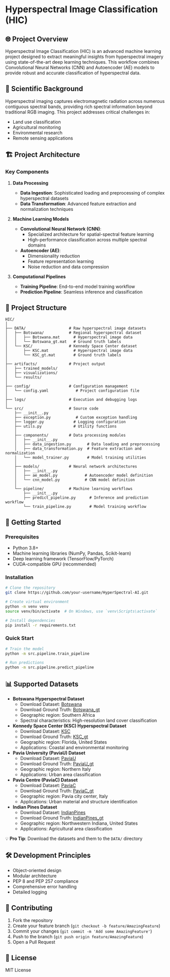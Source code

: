# Hyperspectral Image Classification (HIC)

## 🌐 Project Overview

Hyperspectral Image Classification (HIC) is an advanced machine learning project designed to extract meaningful insights from hyperspectral imagery using state-of-the-art deep learning techniques. This workflow combines Convolutional Neural Networks (CNN) and Autoencoder (AE) models to provide robust and accurate classification of hyperspectral data.

## 🔬 Scientific Background

Hyperspectral imaging captures electromagnetic radiation across numerous contiguous spectral bands, providing rich spectral information beyond traditional RGB imaging. This project addresses critical challenges in:
- Land use classification
- Agricultural monitoring
- Environmental research
- Remote sensing applications

## 🏗️ Project Architecture

### Key Components
1. **Data Processing**
   - **Data Ingestion**: Sophisticated loading and preprocessing of complex hyperspectral datasets
   - **Data Transformation**: Advanced feature extraction and normalization techniques

2. **Machine Learning Models**
   - **Convolutional Neural Network (CNN)**: 
     - Specialized architecture for spatial-spectral feature learning
     - High-performance classification across multiple spectral domains
   - **Autoencoder (AE)**:
     - Dimensionality reduction
     - Feature representation learning
     - Noise reduction and data compression

3. **Computational Pipelines**
   - **Training Pipeline**: End-to-end model training workflow
   - **Prediction Pipeline**: Seamless inference and classification

## 📂 Project Structure

```
HIC/
│
├── DATA/                   # Raw hyperspectral image datasets
│   ├── Botswana/           # Regional hyperspectral dataset
│   │   ├── Botswana.mat      # Hyperspectral image data
│   │   └── Botswana_gt.mat   # Ground truth labels
│   └── KSC/                # Kennedy Space Center dataset
│       ├── KSC.mat           # Hyperspectral image data
│       └── KSC_gt.mat        # Ground truth labels
│
├── artifacts/              # Project output
│   ├── trained_models/         
│   ├── visualizations/        
│   └── results/
│
├── config/                 # Configuration management
│   └── config.yaml            # Project configuration file
│
├── logs/                   # Execution and debugging logs
│
└── src/                    # Source code
    ├── __init__.py
    ├── exception.py           # Custom exception handling
    ├── logger.py             # Logging configuration
    ├── utils.py              # Utility functions
    │
    ├── components/         # Data processing modules
    │   ├── __init__.py
    │   ├── data_ingestion.py       # Data loading and preprocessing
    │   ├── data_transformation.py  # Feature extraction and normalization
    │   └── model_trainer.py        # Model training utilities
    │
    ├── models/             # Neural network architectures
    │   ├── __init__.py
    │   ├── ae_model.py            # Autoencoder model definition
    │   └── cnn_model.py           # CNN model definition
    │
    └── pipeline/           # Machine learning workflows
        ├── __init__.py
        ├── predict_pipeline.py      # Inference and prediction workflow
        └── train_pipeline.py        # Model training workflow
```

## 🚀 Getting Started

### Prerequisites
- Python 3.8+
- Machine learning libraries (NumPy, Pandas, Scikit-learn)
- Deep learning framework (TensorFlow/PyTorch)
- CUDA-compatible GPU (recommended)

### Installation
```bash
# Clone the repository
git clone https://github.com/your-username/HyperSpectral-AI.git

# Create virtual environment
python -m venv venv
source venv/bin/activate  # On Windows, use `venv\Scripts\activate`

# Install dependencies
pip install -r requirements.txt
```

### Quick Start
```bash
# Train the model
python -m src.pipeline.train_pipeline

# Run predictions
python -m src.pipeline.predict_pipeline
```

## 📊 Supported Datasets
- **Botswana Hyperspectral Dataset**
  - Download Dataset: [Botswana]('http://www.ehu.es/ccwintco/uploads/7/72/Botswana.mat')
  - Download Ground Truth: [Botswana_gt]('http://www.ehu.es/ccwintco/uploads/5/58/Botswana_gt.mat')
  - Geographic region: Southern Africa
  - Spectral characteristics: High-resolution land cover classification
- **Kennedy Space Center (KSC) Hyperspectral Dataset**
  - Download Dataset: [KSC]('http://www.ehu.es/ccwintco/uploads/2/26/KSC.mat')
  - Download Ground Truth: [KSC_gt]('http://www.ehu.es/ccwintco/uploads/a/a6/KSC_gt.mat')
  - Geographic region: Florida, United States
  - Applications: Coastal and environmental monitoring
- **Pavia University (PaviaU) Dataset**
  - Download Dataset: [PaviaU]('http://www.ehu.eus/ccwintco/uploads/e/ee/PaviaU.mat')
  - Download Ground Truth: [PaviaU_gt]('http://www.ehu.eus/ccwintco/uploads/5/50/PaviaU_gt.mat')
  - Geographic region: Northern Italy
  - Applications: Urban area classification
- **Pavia Centre (PaviaC) Dataset**
  - Download Dataset: [PaviaC]('http://www.ehu.eus/ccwintco/uploads/e/e3/Pavia.mat')
  - Download Ground Truth: [PaviaC_gt]('http://www.ehu.eus/ccwintco/uploads/5/53/Pavia_gt.mat')
  - Geographic region: Pavia city center, Italy
  - Applications: Urban material and structure identification
- **Indian Pines Dataset**
  - Download Dataset: [IndianPines]('http://www.ehu.eus/ccwintco/uploads/6/67/Indian_pines_corrected.mat')
  - Download Ground Truth: [IndianPines_gt]('http://www.ehu.eus/ccwintco/uploads/c/c4/Indian_pines_gt.mat')
  - Geographic region: Northwestern Indiana, United States
  - Applications: Agricultural area classification

💡 **Pro Tip**: Download the datasets and them to the `DATA/` directory

## 🛠️ Development Principles
- Object-oriented design
- Modular architecture
- PEP 8 and PEP 257 compliance
- Comprehensive error handling
- Detailed logging

## 🤝 Contributing
1. Fork the repository
2. Create your feature branch (`git checkout -b feature/AmazingFeature`)
3. Commit your changes (`git commit -m 'Add some AmazingFeature'`)
4. Push to the branch (`git push origin feature/AmazingFeature`)
5. Open a Pull Request

## 📜 License

MIT License


